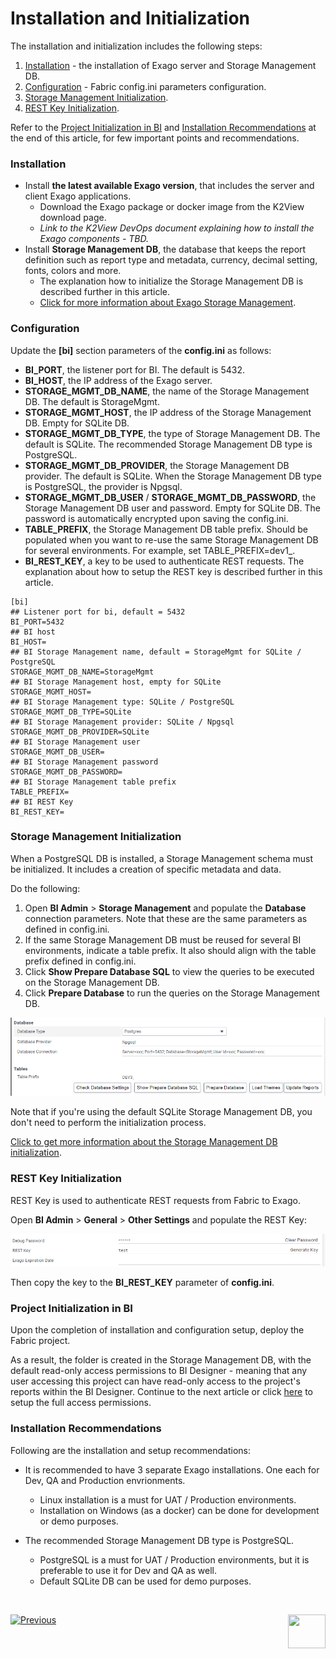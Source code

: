 # Installation and Initialization

The installation and initialization includes the following steps:

1. [Installation](01_Installation.md#installation) - the installation of Exago server and Storage Management DB.
2. [Configuration](01_Installation.md#configuration) - Fabric config.ini parameters configuration.
3. [Storage Management Initialization](01_Installation.md#Storage-Management-Initialization).
4. [REST Key Initialization](01_Installation.md#REST-Key-Initialization).

Refer to the [Project Initialization in BI](01_Installation.md#Project-Initialization-in-BI) and [Installation Recommendations](01_Installation.md#installation-Recommendations) at the end of this article, for few important points and recommendations. 

### Installation

* Install **the latest available Exago version**, that includes the server and client Exago applications. 
  * Download the Exago package or docker image from the K2View download page.
  * *Link to the K2View DevOps document explaining how to install the Exago components - TBD.*
* Install **Storage Management DB**, the database that keeps the report definition such as report type and metadata, currency, decimal setting, fonts, colors and more. 
  * The explanation how to initialize the Storage Management DB is described further in this article. 
  * [Click for more information about Exago Storage Management](https://support.exagoinc.com/hc/en-us/articles/360042587313-Storage-Management-Introduction).


### Configuration

Update the **[bi]** section parameters of the **config.ini** as follows:

* **BI_PORT**, the listener port for BI. The default is 5432.
* **BI_HOST**, the IP address of the Exago server.
* **STORAGE_MGMT_DB_NAME**, the name of the Storage Management DB. The default is StorageMgmt.
* **STORAGE_MGMT_HOST**, the IP address of the Storage Management DB. Empty for SQLite DB.
* **STORAGE_MGMT_DB_TYPE**, the type of Storage Management DB. The default is SQLite. The recommended Storage Management DB type is PostgreSQL.
* **STORAGE_MGMT_DB_PROVIDER**, the Storage Management DB provider. The default is SQLite. When the Storage Management DB type is PostgreSQL, the provider is Npgsql.
* **STORAGE_MGMT_DB_USER** / **STORAGE_MGMT_DB_PASSWORD**, the Storage Management DB user and password. Empty for SQLite DB. The password is automatically encrypted upon saving the config.ini.
* **TABLE_PREFIX**, the Storage Management DB table prefix. Should be populated when you want to re-use the same Storage Management DB for several environments. For example, set TABLE_PREFIX=dev1_.
* **BI_REST_KEY**, a key to be used to authenticate REST requests. The explanation about how to setup the REST key is described further in this article. 

~~~
[bi]
## Listener port for bi, default = 5432
BI_PORT=5432
## BI host
BI_HOST=
## BI Storage Management name, default = StorageMgmt for SQLite / PostgreSQL
STORAGE_MGMT_DB_NAME=StorageMgmt
## BI Storage Management host, empty for SQLite
STORAGE_MGMT_HOST=
## BI Storage Management type: SQLite / PostgreSQL
STORAGE_MGMT_DB_TYPE=SQLite
## BI Storage Management provider: SQLite / Npgsql
STORAGE_MGMT_DB_PROVIDER=SQLite
## BI Storage Management user
STORAGE_MGMT_DB_USER=
## BI Storage Management password
STORAGE_MGMT_DB_PASSWORD=
## BI Storage Management table prefix
TABLE_PREFIX=
## BI REST Key
BI_REST_KEY=
~~~
### Storage Management Initialization

When a PostgreSQL DB is installed, a Storage Management schema must be initialized. It includes a creation of specific metadata and data. 

Do the following:

1. Open **BI Admin** >  **Storage Management** and populate the **Database** connection parameters. Note that these are the same parameters as defined in config.ini.
2. If the same Storage Management DB must be reused for several BI environments, indicate a table prefix. It also should align with the table prefix defined in config.ini.
3. Click **Show Prepare Database SQL** to view the queries to be executed on the Storage Management DB.
4. Click **Prepare Database** to run the queries on the Storage Management DB.

![sm](images/bi_sm_details.PNG)

Note that if you're using the default SQLite Storage Management DB, you don't need to perform the initialization process.

[Click to get more information about the Storage Management DB initialization](https://support.exagoinc.com/hc/en-us/articles/360042229693).

### REST Key Initialization

REST Key is used to authenticate REST requests from Fabric to Exago. 

Open **BI Admin** >  **General** > **Other Settings** and populate the REST Key:

![key](images/bi_rest_key.PNG)

Then copy the key to the **BI_REST_KEY** parameter of **config.ini**.

### Project Initialization in BI

Upon the completion of installation and configuration setup, deploy the Fabric project. 

As a result, the <project name> folder is created in the Storage Management DB, with the default read-only access permissions to BI Designer - meaning that any user accessing this project can have read-only access to the project's reports within the BI Designer. Continue to the next article or click [here](02_Permissions_Setup.md) to setup the full access permissions. 

### Installation Recommendations

Following are the installation and setup recommendations:

- It is recommended to have 3 separate Exago installations. One each for Dev, QA and Production envrionments.
  - Linux installation is a must for UAT / Production environments.
  - Installation on Windows (as a docker) can be done for development or demo purposes.
- The recommended Storage Management DB type is PostgreSQL.
  - PostgreSQL is a must for UAT / Production environments, but it is preferable to use it for Dev and QA as well.
  - Default SQLite DB can be used for demo purposes. 

  ​


[![Previous](/articles/images/Previous.png)](00_BI_user_guide_overview.md)[<img align="right" width="60" height="54" src="/articles/images/Next.png">](02_Permissions_Setup.md) 



